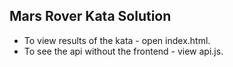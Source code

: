 
## Mars Rover Kata Solution

* To view results of the kata - open index.html.
* To see the api without the frontend - view api.js.


